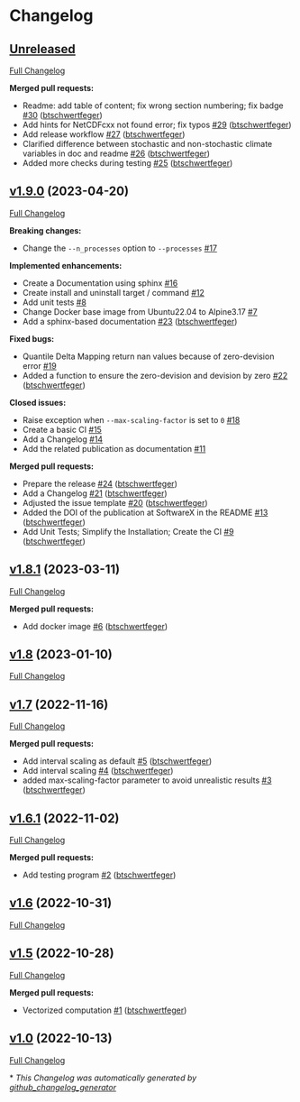 # Changelog

## [Unreleased](https://github.com/btschwertfeger/BiasAdjustCXX/tree/HEAD)

[Full Changelog](https://github.com/btschwertfeger/BiasAdjustCXX/compare/v1.9.0...HEAD)

**Merged pull requests:**

- Readme: add table of content; fix wrong section numbering; fix badge [\#30](https://github.com/btschwertfeger/BiasAdjustCXX/pull/30) ([btschwertfeger](https://github.com/btschwertfeger))
- Add hints for NetCDFcxx not found error; fix typos [\#29](https://github.com/btschwertfeger/BiasAdjustCXX/pull/29) ([btschwertfeger](https://github.com/btschwertfeger))
- Add release workflow [\#27](https://github.com/btschwertfeger/BiasAdjustCXX/pull/27) ([btschwertfeger](https://github.com/btschwertfeger))
- Clarified difference between stochastic and non-stochastic climate variables in doc and readme [\#26](https://github.com/btschwertfeger/BiasAdjustCXX/pull/26) ([btschwertfeger](https://github.com/btschwertfeger))
- Added more checks during testing [\#25](https://github.com/btschwertfeger/BiasAdjustCXX/pull/25) ([btschwertfeger](https://github.com/btschwertfeger))

## [v1.9.0](https://github.com/btschwertfeger/BiasAdjustCXX/tree/v1.9.0) (2023-04-20)

[Full Changelog](https://github.com/btschwertfeger/BiasAdjustCXX/compare/v1.8.1...v1.9.0)

**Breaking changes:**

- Change the `--n_processes` option to `--processes`  [\#17](https://github.com/btschwertfeger/BiasAdjustCXX/issues/17)

**Implemented enhancements:**

- Create a Documentation using sphinx [\#16](https://github.com/btschwertfeger/BiasAdjustCXX/issues/16)
- Create install and uninstall target / command [\#12](https://github.com/btschwertfeger/BiasAdjustCXX/issues/12)
- Add unit tests [\#8](https://github.com/btschwertfeger/BiasAdjustCXX/issues/8)
- Change Docker base image from Ubuntu22.04 to Alpine3.17 [\#7](https://github.com/btschwertfeger/BiasAdjustCXX/issues/7)
- Add a sphinx-based documentation [\#23](https://github.com/btschwertfeger/BiasAdjustCXX/pull/23) ([btschwertfeger](https://github.com/btschwertfeger))

**Fixed bugs:**

- Quantile Delta Mapping return nan values because of zero-devision error [\#19](https://github.com/btschwertfeger/BiasAdjustCXX/issues/19)
- Added a function to ensure the zero-devision and devision by zero [\#22](https://github.com/btschwertfeger/BiasAdjustCXX/pull/22) ([btschwertfeger](https://github.com/btschwertfeger))

**Closed issues:**

- Raise exception when `--max-scaling-factor` is set to `0`  [\#18](https://github.com/btschwertfeger/BiasAdjustCXX/issues/18)
- Create a basic CI [\#15](https://github.com/btschwertfeger/BiasAdjustCXX/issues/15)
- Add a Changelog [\#14](https://github.com/btschwertfeger/BiasAdjustCXX/issues/14)
- Add the related publication as documentation   [\#11](https://github.com/btschwertfeger/BiasAdjustCXX/issues/11)

**Merged pull requests:**

- Prepare the release [\#24](https://github.com/btschwertfeger/BiasAdjustCXX/pull/24) ([btschwertfeger](https://github.com/btschwertfeger))
- Add a Changelog [\#21](https://github.com/btschwertfeger/BiasAdjustCXX/pull/21) ([btschwertfeger](https://github.com/btschwertfeger))
- Adjusted the issue template [\#20](https://github.com/btschwertfeger/BiasAdjustCXX/pull/20) ([btschwertfeger](https://github.com/btschwertfeger))
- Added the DOI of the publication at SoftwareX in the README [\#13](https://github.com/btschwertfeger/BiasAdjustCXX/pull/13) ([btschwertfeger](https://github.com/btschwertfeger))
- Add Unit Tests; Simplify the Installation; Create the CI [\#9](https://github.com/btschwertfeger/BiasAdjustCXX/pull/9) ([btschwertfeger](https://github.com/btschwertfeger))

## [v1.8.1](https://github.com/btschwertfeger/BiasAdjustCXX/tree/v1.8.1) (2023-03-11)

[Full Changelog](https://github.com/btschwertfeger/BiasAdjustCXX/compare/v1.8...v1.8.1)

**Merged pull requests:**

- Add docker image [\#6](https://github.com/btschwertfeger/BiasAdjustCXX/pull/6) ([btschwertfeger](https://github.com/btschwertfeger))

## [v1.8](https://github.com/btschwertfeger/BiasAdjustCXX/tree/v1.8) (2023-01-10)

[Full Changelog](https://github.com/btschwertfeger/BiasAdjustCXX/compare/v1.7...v1.8)

## [v1.7](https://github.com/btschwertfeger/BiasAdjustCXX/tree/v1.7) (2022-11-16)

[Full Changelog](https://github.com/btschwertfeger/BiasAdjustCXX/compare/v1.6.1...v1.7)

**Merged pull requests:**

- Add interval scaling as default [\#5](https://github.com/btschwertfeger/BiasAdjustCXX/pull/5) ([btschwertfeger](https://github.com/btschwertfeger))
- Add interval scaling [\#4](https://github.com/btschwertfeger/BiasAdjustCXX/pull/4) ([btschwertfeger](https://github.com/btschwertfeger))
- added max-scaling-factor parameter to avoid unrealistic results [\#3](https://github.com/btschwertfeger/BiasAdjustCXX/pull/3) ([btschwertfeger](https://github.com/btschwertfeger))

## [v1.6.1](https://github.com/btschwertfeger/BiasAdjustCXX/tree/v1.6.1) (2022-11-02)

[Full Changelog](https://github.com/btschwertfeger/BiasAdjustCXX/compare/v1.6...v1.6.1)

**Merged pull requests:**

- Add testing program [\#2](https://github.com/btschwertfeger/BiasAdjustCXX/pull/2) ([btschwertfeger](https://github.com/btschwertfeger))

## [v1.6](https://github.com/btschwertfeger/BiasAdjustCXX/tree/v1.6) (2022-10-31)

[Full Changelog](https://github.com/btschwertfeger/BiasAdjustCXX/compare/v1.5...v1.6)

## [v1.5](https://github.com/btschwertfeger/BiasAdjustCXX/tree/v1.5) (2022-10-28)

[Full Changelog](https://github.com/btschwertfeger/BiasAdjustCXX/compare/v1.0...v1.5)

**Merged pull requests:**

- Vectorized computation [\#1](https://github.com/btschwertfeger/BiasAdjustCXX/pull/1) ([btschwertfeger](https://github.com/btschwertfeger))

## [v1.0](https://github.com/btschwertfeger/BiasAdjustCXX/tree/v1.0) (2022-10-13)

[Full Changelog](https://github.com/btschwertfeger/BiasAdjustCXX/compare/d9cd18f57ada1713f00f3600aed5b9d2f38f4d45...v1.0)



\* *This Changelog was automatically generated by [github_changelog_generator](https://github.com/github-changelog-generator/github-changelog-generator)*
